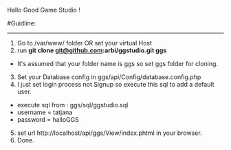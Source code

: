 Hallo Good Game Studio !

#Guidline:

---

1.	Go to /var/www/ folder OR set your virtual Host
2.	run __git clone git@github.com:arbi/ggstudio.git ggs__ 
  * It's assumed that your folder name is ggs so set ggs folder for cloning.
3. 	Set your Database config in ggs/api/Config/database.config.php
4. 	I just set login process not Signup so execute this sql to add a default user.
  * execute sql from : ggs/sql/ggstudio.sql
  *	username = tatjana
  *	password = halloGGS

5.	set url http://localhost/api/ggs/View/index.phtml in your browser.
6.	Done.


